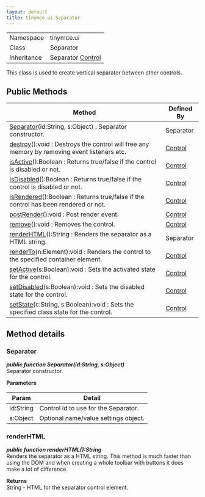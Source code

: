 ```yaml
---
layout: default
title: tinymce.ui.Separator
---
```


|  |  |
| --- | --- |
| Namespace | tinymce.ui |
| Class | Separator |
| Inheritance | <span>Separator</span> <span class="last">[Control](../ui/class_tinymce.ui.Control.html)</span> |

This class is used to create vertical separator between other controls.

## Public Methods

| Method | Defined By |
| --- | --- |
| [Separator](#separator)(id:String, s:Object) : Separator constructor. | Separator |
| [destroy](#destroy)():void : Destroys the control will free any memory by removing event listeners etc. | [Control](../ui/class_tinymce.ui.Control.html) |
| [isActive](#isactive)():Boolean : Returns true/false if the control is disabled or not. | [Control](../ui/class_tinymce.ui.Control.html) |
| [isDisabled](#isdisabled)():Boolean : Returns true/false if the control is disabled or not. | [Control](../ui/class_tinymce.ui.Control.html) |
| [isRendered](#isrendered)():Boolean : Returns true/false if the control has been rendered or not. | [Control](../ui/class_tinymce.ui.Control.html) |
| [postRender](#postrender)():void : Post render event. | [Control](../ui/class_tinymce.ui.Control.html) |
| [remove](#remove)():void : Removes the control. | [Control](../ui/class_tinymce.ui.Control.html) |
| [renderHTML](#renderhtml)():String : Renders the separator as a HTML string. | Separator |
| [renderTo](#renderto)(n:Element):void : Renders the control to the specified container element. | [Control](../ui/class_tinymce.ui.Control.html) |
| [setActive](#setactive)(s:Boolean):void : Sets the activated state for the control. | [Control](../ui/class_tinymce.ui.Control.html) |
| [setDisabled](#setdisabled)(s:Boolean):void : Sets the disabled state for the control. | [Control](../ui/class_tinymce.ui.Control.html) |
| [setState](#setstate)(c:String, s:Boolean):void : Sets the specified class state for the control. | [Control](../ui/class_tinymce.ui.Control.html) |

## Method details

### Separator 

***public function Separator(id:String, s:Object)***  
Separator constructor.      

**Parameters**  

| Param | Detail |
| --- | --- |
| id:String | Control id to use for the Separator. |
| s:Object | Optional name/value settings object. |

### renderHTML 

***public function renderHTML():String***  
Renders the separator as a HTML string. This method is much faster than using the DOM and when creating a whole toolbar with buttons it does make a lot of difference.      

**Returns**  
String - HTML for the separator control element.